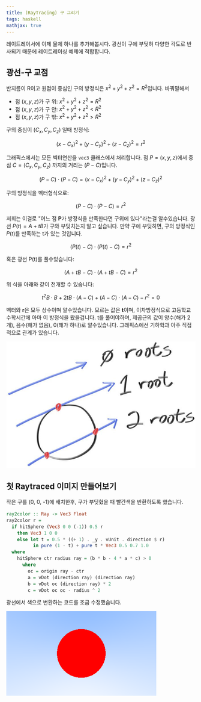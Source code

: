 ```yaml
--- 
title: (RayTracing) 구 그리기
tags: haskell
mathjax: true
---
```


레이트레이서에 이제 물체 하나를 추가해봅시다. 광선이 구에 부딪혀 다양한 각도로 반사되기 때문에 레이트레이싱 예제에 적합합니다.

## 광선-구 교점

반지름이 R이고 원점이 중심인 구의 방정식은 $x^2 + y^2 + z^2 = R^2$입니다. 바꿔말해서 

- 점 $(x, y, z)$가 구 위: $x^2 + y^2 + z^2 = R^2$
- 점 $(x, y, z)$가 구 안: $x^2 + y^2 + z^2 < R^2$
- 점 $(x, y, z)$가 구 밖: $x^2 + y^2 + z^2 > R^2$

구의 중심이 $(C_x, C_y, C_z)$ 일때 방정식:

$$(x - C_x)^2 + (y - C_y)^2 + (z - C_z)^2 = r^2$$

그래픽스에서는 모든 벡터연산을 `vec3` 클래스에서 처리합니다. 점 $P = (x, y, z)$에서 중심 $C = (C_x, C_y, C_z)$ 까지의 거리는 $(P - C)$입니다. 

$$(P-C) \cdot (P-C) = (x - C_x)^2 + (y - C_y)^2 + (z - C_z)^2$$

구의 방정식을 벡터형식으로: 

$$(P-C) \cdot (P-C) = r^2$$

저희는 이걸로 "어느 점 **P**가 방정식을 만족한다면 구위에 있다"라는걸 알수있습니다. 광선 $P(t) = A + tB$가 구와 부딪치는지 알고 싶습니다. 만약 구에 부딪히면, 구의 방정식인 $P(t)$를 만족하는 t가 있는 것입니다.

$$(P(t) - C) \cdot (P(t) - C) = r^2$$

혹은 광선 P(t)를 풀수있습니다:

$$(A + tB - C) \cdot (A + tB - C) = r^2$$

위 식을 아래와 같이 전개할 수 있습니다: 

$$t^2B \cdot B + 2tB \cdot (A - C) + (A - C) \cdot (A - C) -r^2 = 0$$

벡터와 **r**은 모두 상수이며 알수있습니다. 모르는 값은 **t**이며, 이차방정식으로 고등학교 수학시간에 아마 이 방정식을 봤을겁니다. t를 풀어야하며, 제곱근의 값이 양수(해가 2개), 음수(해가 없음), 0(해가 하나)로 알수있습니다. 그래픽스에선 기하학과 아주 직접적으로 관계가 있습니다. 

![0](/assets/images/2021-06-20/c4/Untitled0.png)

## 첫 Raytraced 이미지 만들어보기

작은 구를 (0, 0, -1)에 배치한후, 구가 부딪혔을 때 빨간색을 반환하도록 했습니다.

```haskell
ray2color :: Ray -> Vec3 Float
ray2color r =
  if hitSphere (Vec3 0 0 (-1)) 0.5 r
    then Vec3 1 0 0
    else let t = 0.5 * ((+ 1) . _y . vUnit . direction $ r)
          in pure (1 - t) + pure t * Vec3 0.5 0.7 1.0
  where
    hitSphere ctr radius ray = (b * b - 4 * a * c) > 0
      where
        oc = origin ray - ctr
        a = vDot (direction ray) (direction ray)
        b = vDot oc (direction ray) * 2
        c = vDot oc oc - radius ^ 2
```

광선에서 색으로 변환하는 코드를 조금 수정했습니다.

![1](/assets/images/2021-06-20/c4/Untitled1.png)